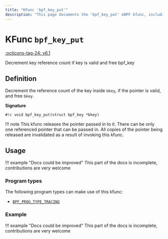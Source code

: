 ```yaml
---
title: "KFunc 'bpf_key_put'"
description: "This page documents the 'bpf_key_put' eBPF kfunc, including its definition, usage, program types that can use it, and examples."
---
```

# KFunc `bpf_key_put`

<!-- [FEATURE_TAG](bpf_key_put) -->
[:octicons-tag-24: v6.1](https://github.com/torvalds/linux/commit/f3cf4134c5c6c47b9b5c7aa3cb2d67e107887a7b)
<!-- [/FEATURE_TAG] -->

Decrement key reference count if key is valid and free bpf_key

## Definition

Decrement the reference count of the key inside `bkey`, if the pointer is valid, and free `bkey`.

**Signature**

<!-- [KFUNC_DEF] -->
`#!c void bpf_key_put(struct bpf_key *bkey)`

!!! note
	This kfunc releases the pointer passed in to it. There can be only one referenced pointer that can be passed in. 
	All copies of the pointer being released are invalidated as a result of invoking this kfunc.
<!-- [/KFUNC_DEF] -->

## Usage

!!! example "Docs could be improved"
    This part of the docs is incomplete, contributions are very welcome

### Program types

The following program types can make use of this kfunc:

<!-- [KFUNC_PROG_REF] -->
- [`BPF_PROG_TYPE_TRACING`](../program-type/BPF_PROG_TYPE_TRACING.md)
<!-- [/KFUNC_PROG_REF] -->

### Example

!!! example "Docs could be improved"
    This part of the docs is incomplete, contributions are very welcome

